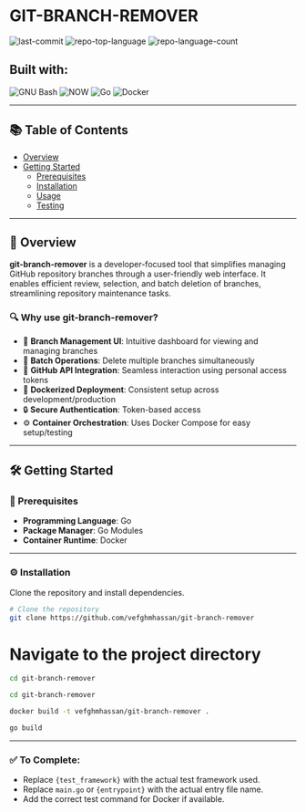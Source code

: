 # GIT-BRANCH-REMOVER


![last-commit](https://img.shields.io/github/last-commit/vefghmhassan/git-branch-remover?style=flat&logo=git&logoColor=white&color=0080ff)
![repo-top-language](https://img.shields.io/github/languages/top/vefghmhassan/git-branch-remover?style=flat&color=0080ff)
![repo-language-count](https://img.shields.io/github/languages/count/vefghmhassan/git-branch-remover?style=flat&color=0080ff)

## Built with:

![GNU Bash](https://img.shields.io/badge/GNU%20Bash-4EAA25.svg?style=flat&logo=GNU-Bash&logoColor=white)
![NOW](https://img.shields.io/badge/NOW-001211.svg?style=flat&logo=NOW&logoColor=white)
![Go](https://img.shields.io/badge/Go-00ADD8.svg?style=flat&logo=Go&logoColor=white)
![Docker](https://img.shields.io/badge/Docker-2496ED.svg?style=flat&logo=Docker&logoColor=white)

---

## 📚 Table of Contents

- [Overview](#overview)
- [Getting Started](#getting-started)
  - [Prerequisites](#prerequisites)
  - [Installation](#installation)
  - [Usage](#usage)
  - [Testing](#testing)

---

## 🚀 Overview

**git-branch-remover** is a developer-focused tool that simplifies managing GitHub repository branches through a user-friendly web interface. It enables efficient review, selection, and batch deletion of branches, streamlining repository maintenance tasks.

### 🔍 Why use git-branch-remover?

- 🧰 **Branch Management UI**: Intuitive dashboard for viewing and managing branches  
- 🚀 **Batch Operations**: Delete multiple branches simultaneously  
- 🔗 **GitHub API Integration**: Seamless interaction using personal access tokens  
- 🐳 **Dockerized Deployment**: Consistent setup across development/production  
- 🔒 **Secure Authentication**: Token-based access  
- ⚙️ **Container Orchestration**: Uses Docker Compose for easy setup/testing  

---

## 🛠 Getting Started

### 📌 Prerequisites

- **Programming Language**: Go  
- **Package Manager**: Go Modules  
- **Container Runtime**: Docker  

---

### ⚙️ Installation

Clone the repository and install dependencies.

```sh
# Clone the repository
git clone https://github.com/vefghmhassan/git-branch-remover
```
# Navigate to the project directory
```sh
cd git-branch-remover
```
```sh
cd git-branch-remover
```
```sh
docker build -t vefghmhassan/git-branch-remover .
```
```sh
go build
```


---

### ✅ To Complete:
- Replace `{test_framework}` with the actual test framework used.
- Replace `main.go` or `{entrypoint}` with the actual entry file name.
- Add the correct test command for Docker if available.


